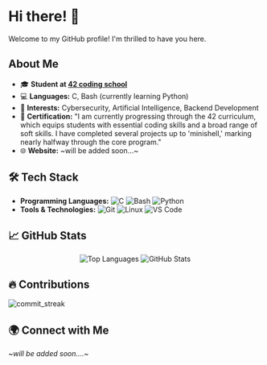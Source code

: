 # Hi there! 👋

Welcome to my GitHub profile! I'm thrilled to have you here.

## About Me

- 🎓 **Student at [42 coding school](https://www.42.fr/)**
- 💻 **Languages:** C, Bash (currently learning Python)
- 🌱 **Interests:** Cybersecurity, Artificial Intelligence, Backend Development
- 📜 **Certification:** "I am currently progressing through the 42 curriculum, which equips students with essential coding skills and a broad range of soft skills. I have completed several projects up to 'minishell,' marking nearly halfway through the core program."
- 🌐 **Website:** ~will be added soon...~

## 🛠️ Tech Stack

- **Programming Languages:** ![C](https://img.shields.io/badge/C-00599C?style=flat&logo=c&logoColor=white) ![Bash](https://img.shields.io/badge/Bash-4EAA25?style=flat&logo=gnu-bash&logoColor=white) ![Python](https://img.shields.io/badge/Python-3776AB?style=flat&logo=python&logoColor=white)
- **Tools & Technologies:** ![Git](https://img.shields.io/badge/Git-F05032?style=flat&logo=git&logoColor=white) ![Linux](https://img.shields.io/badge/Linux-FCC624?style=flat&logo=linux&logoColor=white) ![VS Code](https://img.shields.io/badge/VS%20Code-007ACC?style=flat&logo=visual-studio-code&logoColor=white)

## 📈 GitHub Stats

<div align="center">
  <img src="https://github-readme-stats.vercel.app/api/top-langs?username=hboudar&show_icons=true&locale=en&layout=compact&theme=dark&bg_color=000000&text_color=ffffff" alt="Top Languages" />
  <img src="https://github-readme-stats.vercel.app/api?username=hboudar&show_icons=true&locale=en&theme=dark&bg_color=000000" alt="GitHub Stats" />
</div>

## 🔥 Contributions
  ![commit_streak](https://github-readme-streak-stats.herokuapp.com/?user=hboudar&theme=dark&hide_border=false)  

## 🌍 Connect with Me

  ~_will be added soon...._~

<!--
**hboudar/hboudar** is a ✨ special ✨ repository because its `README.md` (this file) appears on your GitHub profile.
You can click the Preview link to take a look at your changes.
[![ael-hadd's 42 stats](https://badge.mediaplus.ma/green/hboudar)](https://profile.intra.42.fr/users/hboudar)
-->


